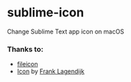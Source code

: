 # sublime-icon
Change Sublime Text app icon on macOS

### Thanks to:
- [fileicon](https://github.com/mklement0/fileicon)
- [Icon](https://dribbble.com/shots/2028533-Sublime-Text-Icon) by [Frank Lagendijk](https://dribbble.com/franklagendijk)
